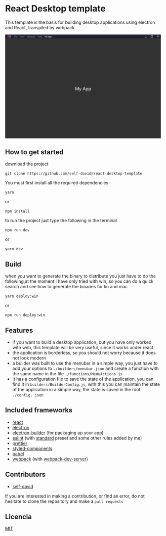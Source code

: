# React Desktop template

This template is the basis for building desktop applications using electron and React, transpiled by webpack.

![Screenshot](./resources/documentation/app.png 'Screenshot')

## How to get started

download the project
```
git clone https://github.com/self-david/react-desktop-template
```

You must first install all the required dependencies

```
yarn
```
or
```
npm install
```

to run the project just type the following in the terminal

```
npm run dev
```
or
```
yarn dev
```

## Build

when you want to generate the binary to distribute you just have to do the following,at the moment I have only tried with win, so you can do a quick search and see how to generate the binaries for lin and mac

```
yarn deploy:win
```
or
```
npm run deploy:win
```

## Features

* if you want to build a desktop application, but you have only worked with web, this template will be very useful, since it works under react
* the application is borderless, so you should not worry because it does not look modern
* a builder was built to use the menubar in a simple way, you just have to add your options to `./builders/menubar.json` and create a function with the same name in the file `./functions/MenuActions.js`
* It has a configuration file to save the state of the application, you can find it in `builders/BuilderConfig.js`, with this you can maintain the state of the application in a simple way, the state is saved in the root `./config. json`

## Included frameworks

* [react](https://reactjs.org/)
* [electron](https://www.electronjs.org/)
* [electron-builder](https://www.electron.build/)  (for packaging up your app)
* [eslint](https://eslint.org/) (with [standard](https://www.npmjs.com/package/eslint-config-standard) preset and some other rules added by me)
* [prettier](https://prettier.io/)
* [styled-components](https://styled-components.com/)
* [babel](https://babeljs.io/)
* [webpack](https://webpack.js.org/) (with [webpack-dev-server](https://github.com/webpack/webpack-dev-server))


## Contributors

* [self-david](https://github.com/self-david)


If you are interested in making a contribution, or find an error, do not hesitate to clone the repository and make a `pull requests`


## Licencia

[MIT](./LICENSE)

